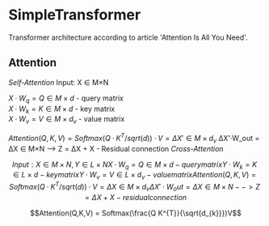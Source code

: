 # SimpleTransformer

Transformer architecture according to article 'Attention Is All You Need'.


## Attention

*Self-Attention*
Input: X ∈ M×N 

$`X·W_{q} = Q ∈ M×d`$ - query matrix<br/>
$`X·W_{k} = K ∈ M×d`$ - key matrix<br/>
$`X·W_{v} = V ∈ M×d_{v}`$ - value matrix<br/>

$`Attention(Q,K,V) =Softmax(Q·K^T/sqrt(d))·V = ΔX' ∈ M×d_v`$
ΔX'·W_out = ΔX ∈ M×N
--> Z = ΔX + X - Residual connection
*Cross-Attention*
```math
Input: X ∈ M×N, Y ∈ L×N

X·W_q = Q ∈ M×d - query matrix
Y·W_k = K ∈ L×d - key matrix
Y·W_v = V ∈ L×d_v - value matrix

Attention(Q,K,V) =Softmax(Q·K^T/sqrt(d))·V = ΔX ∈ M×d_v
ΔX'·W_out = ΔX ∈ M×N
--> Z = ΔX + X - residual connection
```
```math
Attention(Q,K,V) = Softmax(\frac{Q K^{T}}{\sqrt{d_{k}}})V
```
